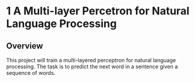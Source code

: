 1 A Multi-layer Percetron for Natural Language Processing 
===============
Overview
-------
This project will train a multi-layered perceptron for natural language processing. The task is to predict the next word in a sentence given a sequence of words. 
